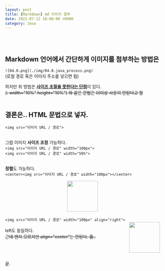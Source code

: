 ```yaml
---
layout: post
title: [Markdown] md 이미지 첨부
date: 2021-07-12 18:00:00 +0900
category: Java
---
```

<br/>
<br/>

## Markdown 언어에서 간단하게 이미지를 첨부하는 방법은

`![04.0.png](./img/04.0.java_process.png)`
<br/>(로컬 경로 혹은 이미지 주소를 넣으면 됨)

하지만 위 방법은 <u>**사이즈 조절을 못한다는 단점**</u>이 있다.
<br/>~~{: width="10%" height="10%"} 와 같은 문법은 더이상 사용이 안된다고 함~~ 
<br/>
<br/>

## 결론은.. HTML 문법으로 넣자.
`<img src="이미지 URL / 경로">`

<br/>그럼 이미지 **사이즈 조정** 가능하다.
<br/>`<img src="이미지 URL / 경로" width="100px">`
<br/>`<img src="이미지 URL / 경로" width="50%">`

<br/>**정렬**도 가능하다.
<br/>`<center><img src="이미지 URL / 경로" width="100px"></center>`
<br/><center><img src="https://encrypted-tbn0.gstatic.com/images?q=tbn:ANd9GcTc82HSA1rp5CZyoyQKXzK6VhhWN8hErihcIotr7B9f2QbNF6UzUfhTPnXezhOQ2z9zzGI&usqp=CAU" width="100px"></center>
<br/>`<img src="이미지 URL / 경로" width="100px" align="right">`
<br/><img src="https://encrypted-tbn0.gstatic.com/images?q=tbn:ANd9GcTc82HSA1rp5CZyoyQKXzK6VhhWN8hErihcIotr7B9f2QbNF6UzUfhTPnXezhOQ2z9zzGI&usqp=CAU" width="100px" align="right">
<br/>left도 동일하다. 
<br/>~~근데 왠지 모르지만 align="center"는 안된다. 흠..~~
<br/>
<br/>
<br/>
<br/>
<br/>
끝.